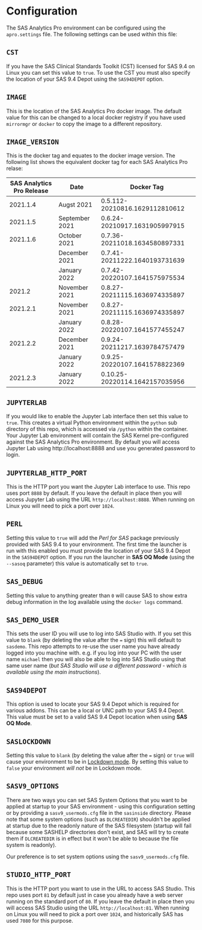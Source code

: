 # Configuration

The SAS Analytics Pro environment can be configured using the `apro.settings` file.  The following settings can be used within this file:

## `CST`
If you have the SAS Clinical Standards Toolkit (CST) licensed for SAS 9.4 on Linux you can set this value to `true`.  To use the CST you must also specify the location of your SAS 9.4 Depot using the `SAS94DEPOT` option.

## `IMAGE`
This is the location of the SAS Analytics Pro docker image. The default value for this can be changed to a local docker registry if you have used `mirrormgr` or `docker` to copy the image to a different repository.

## `IMAGE_VERSION`
This is the docker tag and equates to the docker image version. The following list shows the equivalent docker tag for each SAS Analytics Pro relase:

| SAS Analytics Pro Release | Date | Docker Tag |
| --- | --- | --- |
| 2021.1.4 | Augst 2021 | 0.5.112-20210816.1629112810612 |
| 2021.1.5 | September 2021 | 0.6.24-20210917.1631905997915 |
| 2021.1.6 | October 2021 | 0.7.36-20211018.1634580897331 |
|          | December 2021 | 0.7.41-20211222.1640193731639 |
|          | January 2022 | 0.7.42-20220107.1641575975534 |
| 2021.2   | November 2021 | 0.8.27-20211115.1636974335897 |
| 2021.2.1 | November 2021 | 0.8.27-20211115.1636974335897 |
|          | January 2022 | 0.8.28-20220107.1641577455247 |
| 2021.2.2 | December 2021 | 0.9.24-20211217.1639784757479 |
|          | January 2022 | 0.9.25-20220107.1641578822369 |
| 2021.2.3 | January 2022 | 0.10.25-20220114.1642157035956 |

## `JUPYTERLAB`
If you would like to enable the Jupyter Lab interface then set this value to `true`.  This creates a virtual Python environment within the `python` sub directory of this repo, which is accessed via `/python` within the container.  Your Jupyter Lab environment will contain the SAS Kernel pre-configured against the SAS Analytics Pro environment. By default you will access Jupyter Lab using http://localhost:8888 and use you generated password to login.

## `JUPYTERLAB_HTTP_PORT`
This is the HTTP port you want the Jupyter Lab interface to use. This repo uses port `8888` by default.  If you leave the default in place then you will access Jupyter Lab using the URL `http://localhost:8888`.  When running on Linux you will need to pick a port over `1024`.

## `PERL`
Setting this value to `true` will add the _Perl for SAS_ package previously provided with SAS 9.4 to your environment.  The first time the launcher is run with this enabled you must provide the location of your SAS 9.4 Depot in the `SAS94DEPOT` option.  If you run the launcher in **SAS OQ Mode** (using the `--sasoq` parameter) this value is automatically set to `true`.
## `SAS_DEBUG`
Setting this value to anything greater than `0` will cause SAS to show extra debug information in the log available using the `docker logs` command.

## `SAS_DEMO_USER`
This sets the user ID you will use to log into SAS Studio with.  If you set this value to `blank` (by deleting the value after the `=` sign) this will default to `sasdemo`.  This repo attempts to re-use the user name you have already logged into you machine with. e.g. if you log into your PC with the user name `michael` then you will also be able to log into SAS Studio using that same user name (_but SAS Studio will use a different password - which is available using the main instructions_).

## `SAS94DEPOT`
This option is used to locate your SAS 9.4 Depot which is required for various addons.  This can be a local or UNC path to your SAS 9.4 Depot. This value must be set to a valid SAS 9.4 Depot location when using **SAS OQ Mode**.

## `SASLOCKDOWN`
Setting this value to `blank` (by deleting the value after the `=` sign) or `true` will cause your environment to be in [Lockdown mode](https://documentation.sas.com/doc/en/sasadmincdc/v_017/calsrvpgm/p04d9diqt9cjqnn1auxc3yl1ifef.htm?homeOnFail).  By setting this value to `false` your environment _will not_ be in Lockdown mode.

## `SASV9_OPTIONS`
There are two ways you can set SAS System Options that you want to be applied at startup to your SAS environment - using this configuration setting or by providing a `sasv9_usermods.cfg` file in the `sasinside` directory.  Please note that some system options (such as `DLCREATEDIR`) shouldn't be applied at startup due to the readonly nature of the SAS filesystem (startup will fail because some SASHELP directories don't exist, and SAS will try to create them if `DLCREATEDIR` is in effect but it won't be able to because the file system is readonly).

Our preference is to set system options using the `sasv9_usermods.cfg` file.

## `STUDIO_HTTP_PORT`
This is the HTTP port you want to use in the URL to access SAS Studio.  This repo uses port `81` by default just in case you already have a web server running on the standard port of `80`.  If you leave the default in place then you will access SAS Studio using the URL `http://localhost:81`.  When running on Linux you will need to pick a port over `1024`, and historically SAS has used `7080` for this purpose.
